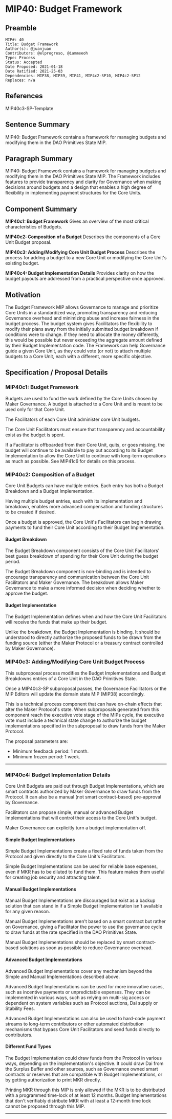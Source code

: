 # MIP40: Budget Framework

## Preamble
```
MIP#: 40
Title: Budget Framework
Author(s): @juanjuan
Contributors: @elprogreso, @iammeeoh
Type: Process
Status: Accepted
Date Proposed: 2021-01-18
Date Ratified: 2021-25-03
Dependencies: MIP38, MIP39, MIP41, MIP4c2-SP10, MIP4c2-SP12
Replaces: n/a
```

## References

MIP40c3-SP-Template

## Sentence Summary

MIP40: Budget Framework contains a framework for managing budgets and modifying them in the DAO Primitives State MIP.

## Paragraph Summary

MIP40: Budget Framework contains a framework for managing budgets and modifying them in the DAO Primitives State MIP. The Framework includes features to provide transparency and clarity for Governance when making decisions around budgets and a design that enables a high degree of flexibility in implementing payment structures for the Core Units.

## Component Summary

**MIP40c1: Budget Framework**
Gives an overview of the most critical characteristics of Budgets.

**MIP40c2: Composition of a Budget**
Describes the components of a Core Unit Budget proposal.

**MIP40c3: Adding/Modifying Core Unit Budget Process**
Describes the process for adding a budget to a new Core Unit or modifying the Core Unit's existing budget.

**MIP40c4: Budget Implementation Details**
Provides clarity on how the budget payouts are addressed from a practical perspective once approved.

## Motivation

The Budget Framework MIP allows Governance to manage and prioritize Core Units in a standardized way, promoting transparency and reducing Governance overhead and minimizing abuse and increase fairness in the budget process.
The budget system gives Facilitators the flexibility to modify their plans away from the initially submitted budget breakdown if conditions were to change. If they need to allocate the money differently, this would be possible but never exceeding the aggregate amount defined by their Budget Implementation code.
The Framework can help Governance guide a given Core Unit, as they could vote (or not) to attach multiple budgets to a Core Unit, each with a different, more specific objective.

## Specification / Proposal Details

### MIP40c1: Budget Framework

Budgets are used to fund the work defined by the Core Units chosen by Maker Governance. A budget is attached to a Core Unit and is meant to be used only for that Core Unit.

The Facilitators of each Core Unit administer core Unit budgets.

The Core Unit Facilitators must ensure that transparency and accountability exist as the budget is spent.

If a Facilitator is offboarded from their Core Unit, quits, or goes missing, the budget will continue to be available to pay out according to its Budget Implementation to allow the Core Unit to continue with long-term operations as much as possible. See MIP41c6 for details on this process.


### MIP40c2: Composition of a Budget

Core Unit Budgets can have multiple entries. Each entry has both a Budget Breakdown and a Budget Implementation.

Having multiple budget entries, each with its implementation and breakdown, enables more advanced compensation and funding structures to be created if desired.

Once a budget is approved, the Core Unit's Facilitators can begin drawing payments to fund their Core Unit according to their Budget Implementation.

#### Budget Breakdown

The Budget Breakdown component consists of the Core Unit Facilitators' best guess breakdown of spending for their Core Unit during the budget period.

The Budget Breakdown component is non-binding and is intended to encourage transparency and communication between the Core Unit Facilitators and Maker Governance. The breakdown allows Maker Governance to make a more informed decision when deciding whether to approve the budget.

#### Budget Implementation

The Budget Implementation defines when and how the Core Unit Facilitators will receive the funds that make up their budget.

Unlike the breakdown, the Budget Implementation is binding. It should be understood to directly authorize the proposed funds to be drawn from the funding source (either the Maker Protocol or a treasury contract controlled by Maker Governance).


### MIP40c3: Adding/Modifying Core Unit Budget Process

This subproposal process modifies the Budget Implementations and Budget Breakdowns entries of a Core Unit in the DAO Primitives State.

Once a MIP40c3-SP subproposal passes, the Governance Facilitators or the MIP Editors will update the domain state MIP (MIP38) accordingly.

This is a technical process component that can have on-chain effects that alter the Maker Protocol's state. When subproposals generated from this component reach the executive vote stage of the MIPs cycle, the executive vote must include a technical state change to authorize the budget implementations specified in the subproposal to draw funds from the Maker Protocol.

The proposal parameters are:
* Minimum feedback period: 1 month.
* Minimum frozen period: 1 week.

---

### MIP40c4: Budget Implementation Details

Core Unit Budgets are paid out through Budget Implementations, which are smart contracts authorized by Maker Governance to draw funds from the Protocol. It can also be a manual (not smart contract-based) pre-approval by Governance.

Facilitators can propose simple, manual or advanced Budget Implementations that will control their access to the Core Unit's budget.

Maker Governance can explicitly turn a budget implementation off.

#### Simple Budget Implementations

Simple Budget Implementations create a fixed rate of funds taken from the Protocol and given directly to the Core Unit's Facilitators.

Simple Budget Implementations can be used for reliable base expenses, even if MKR has to be diluted to fund them. This feature makes them useful for creating job security and attracting talent.

#### Manual Budget Implementations

Manual Budget Implementations are discouraged but exist as a backup solution that can stand in if a Simple Budget Implementation isn't available for any given reason.

Manual Budget Implementations aren't based on a smart contract but rather on Governance, giving a Facilitator the power to use the governance cycle to draw funds at the rate specified in the DAO Primitives State.

Manual Budget Implementations should be replaced by smart contract-based solutions as soon as possible to reduce Governance overhead.

#### Advanced Budget Implementations

Advanced Budget Implementations cover any mechanism beyond the Simple and Manual Implementations described above.

Advanced Budget Implementations can be used for more innovative cases, such as incentive payments or unpredictable expenses. They can be implemented in various ways, such as relying on multi-sig access or dependent on system variables such as Protocol auctions, Dai supply or Stability Fees.

Advanced Budget Implementations can also be used to hard-code payment streams to long-term contributors or other automated distribution mechanisms that bypass Core Unit Facilitators and send funds directly to contributors.

#### Different Fund Types

The Budget Implementation could draw funds from the Protocol in various ways, depending on the implementation's objective. It could draw Dai from the Surplus Buffer and other sources, such as Governance owned smart contracts or reserves that are compatible with Budget Implementations, or by getting authorization to print MKR directly.

Printing MKR through this MIP is only allowed if the MKR is to be distributed with a programmed time-lock of at least 12 months. Budget Implementations that don't verifiably distribute MKR with at least a 12-month time lock cannot be proposed through this MIP.

---
